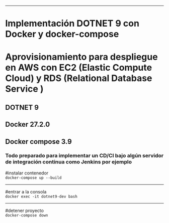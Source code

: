 <hr />

<h1>Implementación DOTNET 9 con Docker y docker-compose</h1>
<h1>Aprovisionamiento para despliegue en AWS con EC2 (Elastic Compute Cloud) y RDS (Relational Database Service )</h1>
<h2>DOTNET 9</h2>
<h2>Docker 27.2.0</h2>
<h2>Docker compose 3.9</h2> 
<h3>Todo preparado para implementar un CD/CI bajo algún servidor de integración continua como Jenkins por ejemplo</h3>

#instalar contenedor<br/>
<code>docker-compose up --build</code>
<hr />
#entrar a la consola
<br/>
<code>docker exec -it dotnet9-dev bash</code>
<hr />
#detener proyecto
<br/>
<code>docker-compose down</code>